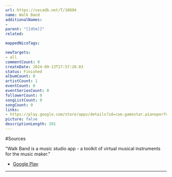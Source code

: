 ```yaml
---
url: https://vocadb.net/T/10894
name: Walk Band
additionalNames: 
- 
parent: "[[dtm]]"
related:

mappedNicoTags:

newTargets:
- all
commentCount: 0
createDate: 2024-09-13T17:57:28.03
status: Finished
albumCount: 0
artistCount: 1
eventCount: 0
eventSeriesCount: 0
followerCount: 0
songListCount: 0
songCount: 0
links: 
- https://play.google.com/store/apps/details?id=com.gamestar.pianoperfect&hl=en_IE&pli=1
picture: false
descriptionLength: 201
---
```


#Sources

"Walk Band is a music studio app - a toolkit of virtual musical instruments for the music maker."
- [Google Play](https://play.google.com/store/apps/details?id=com.gamestar.pianoperfect&hl=en_IE&pli=1)

---


